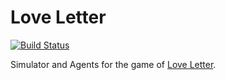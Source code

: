 # Love Letter

[![Build Status](https://travis-ci.org/user01/love-letter.svg?branch=master)](https://travis-ci.org/user01/love-letter)

Simulator and Agents for the game of [Love Letter](https://www.boardgamegeek.com/boardgame/129622/love-letter).
